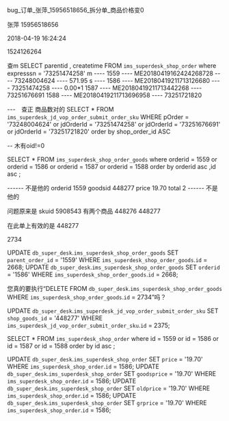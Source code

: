 


bug_订单_张萍_15956518656_拆分单_商品价格变0


张萍
15956518656

2018-04-19
16:24:24

1524126264

查m
SELECT parentid , createtime FROM `ims_superdesk_shop_order` where expresssn = '73251474258'
m ---- 
1559 ---- ME20180419162424268728 ---- 73248004624 ---- 571.95
s ----
1586 ---- ME20180419211713126680 ---- 73251474258 ---- 0.00*1 
1587 ---- ME20180419211713442268 ---- 73251676691
1588 ---- ME20180419211713696958 ---- 73251721820



---　查正 商品数对的
SELECT *
FROM `ims_superdesk_jd_vop_order_submit_order_sku`
WHERE pOrder = '73248004624'
		or jdOrderId = '73251474258'
		or jdOrderId = '73251676691'
		or jdOrderId = '73251721820'
order by shop_order_id ASC

-- 木有oid!=0





SELECT *
FROM `ims_superdesk_shop_order_goods`
where orderid  = 1559
		or orderid  = 1586
		or orderid  = 1587
		or orderid  = 1588
order by orderid asc ,id asc
;


------ 不是他的
orderid 1559 
goodsid 448277
price 19.70
total 2
------ 不是他的

问题原来是
skuid 5908543
有两个商品 
448276
448277

在此单上有效的是
448277

		


2734

UPDATE `db_super_desk`.`ims_superdesk_shop_order_goods` SET `parent_order_id` = '1559' WHERE `ims_superdesk_shop_order_goods`.`id` = 2668;
UPDATE `db_super_desk`.`ims_superdesk_shop_order_goods` SET `orderid` = '1586' WHERE `ims_superdesk_shop_order_goods`.`id` = 2668;

您真的要执行“DELETE FROM `db_super_desk`.`ims_superdesk_shop_order_goods` WHERE `ims_superdesk_shop_order_goods`.`id` = 2734”吗？


UPDATE `db_super_desk`.`ims_superdesk_jd_vop_order_submit_order_sku` SET `shop_goods_id` = '448277' WHERE `ims_superdesk_jd_vop_order_submit_order_sku`.`id` = 2375;


SELECT *
FROM `ims_superdesk_shop_order`
where id  = 1559
        or id  = 1586
        or id  = 1587
        or id  = 1588
order by id asc
;


UPDATE `db_super_desk`.`ims_superdesk_shop_order` SET `price` = '19.70' WHERE `ims_superdesk_shop_order`.`id` = 1586;
UPDATE `db_super_desk`.`ims_superdesk_shop_order` SET `goodsprice` = '19.70' WHERE `ims_superdesk_shop_order`.`id` = 1586;
UPDATE `db_super_desk`.`ims_superdesk_shop_order` SET `oldprice` = '19.70' WHERE `ims_superdesk_shop_order`.`id` = 1586;
UPDATE `db_super_desk`.`ims_superdesk_shop_order` SET `grprice` = '19.70' WHERE `ims_superdesk_shop_order`.`id` = 1586;